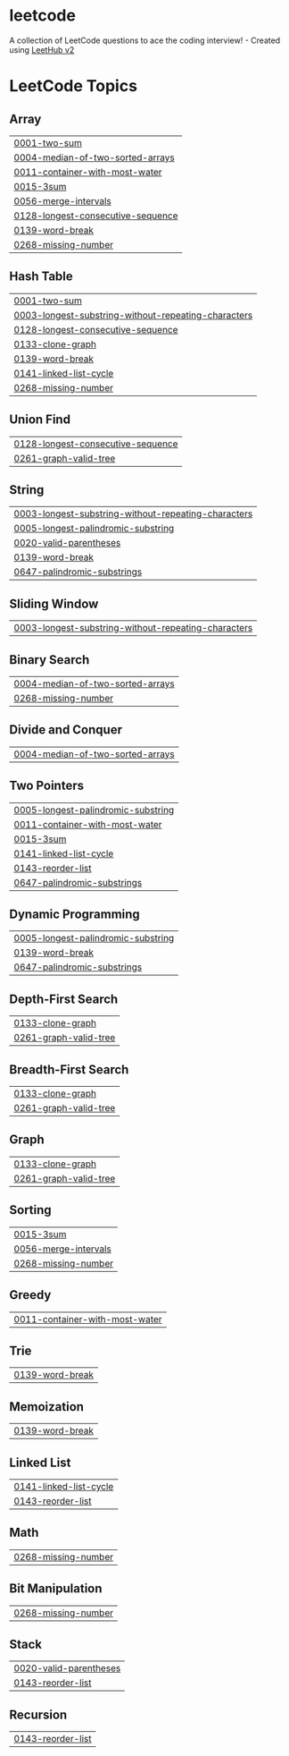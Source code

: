 # leetcode
A collection of LeetCode questions to ace the coding interview! - Created using [LeetHub v2](https://github.com/arunbhardwaj/LeetHub-2.0)

<!---LeetCode Topics Start-->
# LeetCode Topics
## Array
|  |
| ------- |
| [0001-two-sum](https://github.com/Hyunsujk/leetcode/tree/master/0001-two-sum) |
| [0004-median-of-two-sorted-arrays](https://github.com/Hyunsujk/leetcode/tree/master/0004-median-of-two-sorted-arrays) |
| [0011-container-with-most-water](https://github.com/Hyunsujk/leetcode/tree/master/0011-container-with-most-water) |
| [0015-3sum](https://github.com/Hyunsujk/leetcode/tree/master/0015-3sum) |
| [0056-merge-intervals](https://github.com/Hyunsujk/leetcode/tree/master/0056-merge-intervals) |
| [0128-longest-consecutive-sequence](https://github.com/Hyunsujk/leetcode/tree/master/0128-longest-consecutive-sequence) |
| [0139-word-break](https://github.com/Hyunsujk/leetcode/tree/master/0139-word-break) |
| [0268-missing-number](https://github.com/Hyunsujk/leetcode/tree/master/0268-missing-number) |
## Hash Table
|  |
| ------- |
| [0001-two-sum](https://github.com/Hyunsujk/leetcode/tree/master/0001-two-sum) |
| [0003-longest-substring-without-repeating-characters](https://github.com/Hyunsujk/leetcode/tree/master/0003-longest-substring-without-repeating-characters) |
| [0128-longest-consecutive-sequence](https://github.com/Hyunsujk/leetcode/tree/master/0128-longest-consecutive-sequence) |
| [0133-clone-graph](https://github.com/Hyunsujk/leetcode/tree/master/0133-clone-graph) |
| [0139-word-break](https://github.com/Hyunsujk/leetcode/tree/master/0139-word-break) |
| [0141-linked-list-cycle](https://github.com/Hyunsujk/leetcode/tree/master/0141-linked-list-cycle) |
| [0268-missing-number](https://github.com/Hyunsujk/leetcode/tree/master/0268-missing-number) |
## Union Find
|  |
| ------- |
| [0128-longest-consecutive-sequence](https://github.com/Hyunsujk/leetcode/tree/master/0128-longest-consecutive-sequence) |
| [0261-graph-valid-tree](https://github.com/Hyunsujk/leetcode/tree/master/0261-graph-valid-tree) |
## String
|  |
| ------- |
| [0003-longest-substring-without-repeating-characters](https://github.com/Hyunsujk/leetcode/tree/master/0003-longest-substring-without-repeating-characters) |
| [0005-longest-palindromic-substring](https://github.com/Hyunsujk/leetcode/tree/master/0005-longest-palindromic-substring) |
| [0020-valid-parentheses](https://github.com/Hyunsujk/leetcode/tree/master/0020-valid-parentheses) |
| [0139-word-break](https://github.com/Hyunsujk/leetcode/tree/master/0139-word-break) |
| [0647-palindromic-substrings](https://github.com/Hyunsujk/leetcode/tree/master/0647-palindromic-substrings) |
## Sliding Window
|  |
| ------- |
| [0003-longest-substring-without-repeating-characters](https://github.com/Hyunsujk/leetcode/tree/master/0003-longest-substring-without-repeating-characters) |
## Binary Search
|  |
| ------- |
| [0004-median-of-two-sorted-arrays](https://github.com/Hyunsujk/leetcode/tree/master/0004-median-of-two-sorted-arrays) |
| [0268-missing-number](https://github.com/Hyunsujk/leetcode/tree/master/0268-missing-number) |
## Divide and Conquer
|  |
| ------- |
| [0004-median-of-two-sorted-arrays](https://github.com/Hyunsujk/leetcode/tree/master/0004-median-of-two-sorted-arrays) |
## Two Pointers
|  |
| ------- |
| [0005-longest-palindromic-substring](https://github.com/Hyunsujk/leetcode/tree/master/0005-longest-palindromic-substring) |
| [0011-container-with-most-water](https://github.com/Hyunsujk/leetcode/tree/master/0011-container-with-most-water) |
| [0015-3sum](https://github.com/Hyunsujk/leetcode/tree/master/0015-3sum) |
| [0141-linked-list-cycle](https://github.com/Hyunsujk/leetcode/tree/master/0141-linked-list-cycle) |
| [0143-reorder-list](https://github.com/Hyunsujk/leetcode/tree/master/0143-reorder-list) |
| [0647-palindromic-substrings](https://github.com/Hyunsujk/leetcode/tree/master/0647-palindromic-substrings) |
## Dynamic Programming
|  |
| ------- |
| [0005-longest-palindromic-substring](https://github.com/Hyunsujk/leetcode/tree/master/0005-longest-palindromic-substring) |
| [0139-word-break](https://github.com/Hyunsujk/leetcode/tree/master/0139-word-break) |
| [0647-palindromic-substrings](https://github.com/Hyunsujk/leetcode/tree/master/0647-palindromic-substrings) |
## Depth-First Search
|  |
| ------- |
| [0133-clone-graph](https://github.com/Hyunsujk/leetcode/tree/master/0133-clone-graph) |
| [0261-graph-valid-tree](https://github.com/Hyunsujk/leetcode/tree/master/0261-graph-valid-tree) |
## Breadth-First Search
|  |
| ------- |
| [0133-clone-graph](https://github.com/Hyunsujk/leetcode/tree/master/0133-clone-graph) |
| [0261-graph-valid-tree](https://github.com/Hyunsujk/leetcode/tree/master/0261-graph-valid-tree) |
## Graph
|  |
| ------- |
| [0133-clone-graph](https://github.com/Hyunsujk/leetcode/tree/master/0133-clone-graph) |
| [0261-graph-valid-tree](https://github.com/Hyunsujk/leetcode/tree/master/0261-graph-valid-tree) |
## Sorting
|  |
| ------- |
| [0015-3sum](https://github.com/Hyunsujk/leetcode/tree/master/0015-3sum) |
| [0056-merge-intervals](https://github.com/Hyunsujk/leetcode/tree/master/0056-merge-intervals) |
| [0268-missing-number](https://github.com/Hyunsujk/leetcode/tree/master/0268-missing-number) |
## Greedy
|  |
| ------- |
| [0011-container-with-most-water](https://github.com/Hyunsujk/leetcode/tree/master/0011-container-with-most-water) |
## Trie
|  |
| ------- |
| [0139-word-break](https://github.com/Hyunsujk/leetcode/tree/master/0139-word-break) |
## Memoization
|  |
| ------- |
| [0139-word-break](https://github.com/Hyunsujk/leetcode/tree/master/0139-word-break) |
## Linked List
|  |
| ------- |
| [0141-linked-list-cycle](https://github.com/Hyunsujk/leetcode/tree/master/0141-linked-list-cycle) |
| [0143-reorder-list](https://github.com/Hyunsujk/leetcode/tree/master/0143-reorder-list) |
## Math
|  |
| ------- |
| [0268-missing-number](https://github.com/Hyunsujk/leetcode/tree/master/0268-missing-number) |
## Bit Manipulation
|  |
| ------- |
| [0268-missing-number](https://github.com/Hyunsujk/leetcode/tree/master/0268-missing-number) |
## Stack
|  |
| ------- |
| [0020-valid-parentheses](https://github.com/Hyunsujk/leetcode/tree/master/0020-valid-parentheses) |
| [0143-reorder-list](https://github.com/Hyunsujk/leetcode/tree/master/0143-reorder-list) |
## Recursion
|  |
| ------- |
| [0143-reorder-list](https://github.com/Hyunsujk/leetcode/tree/master/0143-reorder-list) |
<!---LeetCode Topics End-->